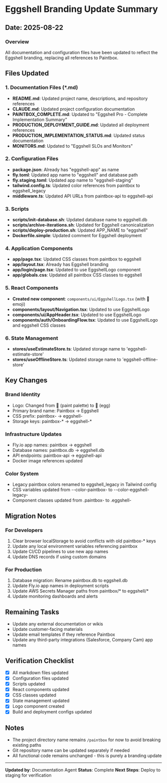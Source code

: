 # Eggshell Branding Update Summary

## Date: 2025-08-22

### Overview
All documentation and configuration files have been updated to reflect the Eggshell branding, replacing all references to Paintbox.

## Files Updated

### 1. Documentation Files (*.md)
- **README.md**: Updated project name, descriptions, and repository references
- **CLAUDE.md**: Updated project configuration documentation
- **PAINTBOX_COMPLETE.md**: Updated to "Eggshell Pro - Complete Implementation Summary"
- **PRODUCTION_DEPLOYMENT_GUIDE.md**: Updated all deployment references
- **PRODUCTION_IMPLEMENTATION_STATUS.md**: Updated status documentation
- **MONITORS.md**: Updated to "Eggshell SLOs and Monitors"

### 2. Configuration Files
- **package.json**: Already has "eggshell-app" as name
- **fly.toml**: Updated app name to "eggshell" and database path
- **fly.staging.toml**: Updated app name to "eggshell-staging"
- **tailwind.config.ts**: Updated color references from paintbox to eggshell_legacy
- **middleware.ts**: Updated API URLs from paintbox-api to eggshell-api

### 3. Scripts
- **scripts/init-database.sh**: Updated database name to eggshell.db
- **scripts/archive-iterations.sh**: Updated for Eggshell canonicalization
- **scripts/deploy-production.sh**: Updated APP_NAME to "eggshell"
- **Dockerfile.simple**: Updated comment for Eggshell deployment

### 4. Application Components
- **app/page.tsx**: Updated CSS classes from paintbox to eggshell
- **app/layout.tsx**: Already has Eggshell branding
- **app/login/page.tsx**: Updated to use EggshellLogo component
- **app/globals.css**: Updated all paintbox CSS classes to eggshell

### 5. React Components
- **Created new component**: `components/ui/EggshellLogo.tsx` (with 🥚 emoji)
- **components/layout/Navigation.tsx**: Updated to use EggshellLogo
- **components/ui/AppHeader.tsx**: Updated to use EggshellLogo
- **components/auth/OnboardingFlow.tsx**: Updated to use EggshellLogo and eggshell CSS classes

### 6. State Management
- **stores/useEstimateStore.ts**: Updated storage name to 'eggshell-estimate-store'
- **stores/useOfflineStore.ts**: Updated storage name to 'eggshell-offline-store'

## Key Changes

### Brand Identity
- Logo: Changed from 🎨 (paint palette) to 🥚 (egg)
- Primary brand name: Paintbox → Eggshell
- CSS prefix: paintbox- → eggshell-
- Storage keys: paintbox-* → eggshell-*

### Infrastructure Updates
- Fly.io app names: paintbox → eggshell
- Database names: paintbox.db → eggshell.db
- API endpoints: paintbox-api → eggshell-api
- Docker image references updated

### Color System
- Legacy paintbox colors renamed to eggshell_legacy in Tailwind config
- CSS variables updated from --color-paintbox- to --color-eggshell-legacy-
- Component classes updated from .paintbox- to .eggshell-

## Migration Notes

### For Developers
1. Clear browser localStorage to avoid conflicts with old paintbox-* keys
2. Update any local environment variables referencing paintbox
3. Update CI/CD pipelines to use new app names
4. Update DNS records if using custom domains

### For Production
1. Database migration: Rename paintbox.db to eggshell.db
2. Update Fly.io app names in deployment scripts
3. Update AWS Secrets Manager paths from paintbox/* to eggshell/*
4. Update monitoring dashboards and alerts

## Remaining Tasks
- Update any external documentation or wikis
- Update customer-facing materials
- Update email templates if they reference Paintbox
- Update any third-party integrations (Salesforce, Company Cam) app names

## Verification Checklist
- [x] All markdown files updated
- [x] Configuration files updated
- [x] Scripts updated
- [x] React components updated
- [x] CSS classes updated
- [x] State management updated
- [x] Logo component created
- [x] Build and deployment configs updated

## Notes
- The project directory name remains `/paintbox` for now to avoid breaking existing paths
- Git repository name can be updated separately if needed
- All functional code remains unchanged - this is purely a branding update

---

**Updated by**: Documentation Agent
**Status**: Complete
**Next Steps**: Deploy to staging for verification
